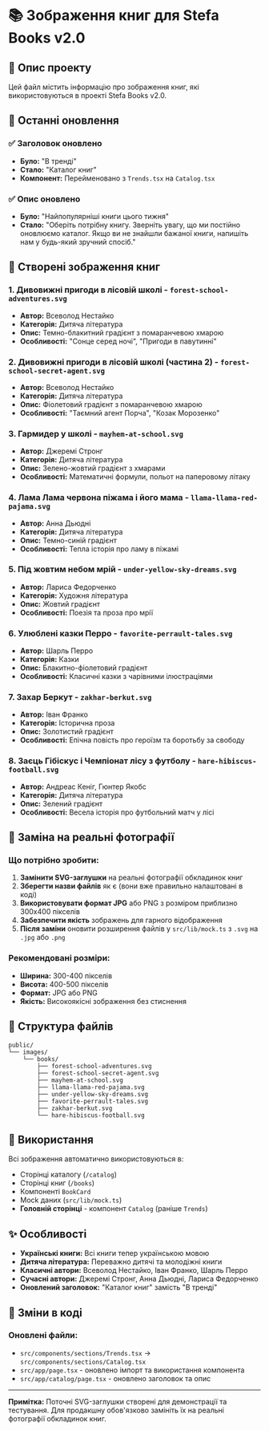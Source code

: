 # 📚 Зображення книг для Stefa Books v2.0

## 🎯 Опис проекту

Цей файл містить інформацію про зображення книг, які використовуються в проекті Stefa Books v2.0.

## 🔄 Останні оновлення

### ✅ Заголовок оновлено
- **Було:** "В тренді" 
- **Стало:** "Каталог книг"
- **Компонент:** Перейменовано з `Trends.tsx` на `Catalog.tsx`

### ✅ Опис оновлено
- **Було:** "Найпопулярніші книги цього тижня"
- **Стало:** "Оберіть потрібну книгу. Зверніть увагу, що ми постійно оновлюємо каталог. Якщо ви не знайшли бажаної книги, напишіть нам у будь-який зручний спосіб."

## 📖 Створені зображення книг

### 1. **Дивовижні пригоди в лісовій школі** - `forest-school-adventures.svg`
- **Автор:** Всеволод Нестайко
- **Категорія:** Дитяча література
- **Опис:** Темно-блакитний градієнт з помаранчевою хмарою
- **Особливості:** "Сонце серед ночі", "Пригоди в павутинні"

### 2. **Дивовижні пригоди в лісовій школі** (частина 2) - `forest-school-secret-agent.svg`
- **Автор:** Всеволод Нестайко
- **Категорія:** Дитяча література
- **Опис:** Фіолетовий градієнт з помаранчевою хмарою
- **Особливості:** "Таємний агент Порча", "Козак Морозенко"

### 3. **Гармидер у школі** - `mayhem-at-school.svg`
- **Автор:** Джеремі Стронг
- **Категорія:** Дитяча література
- **Опис:** Зелено-жовтий градієнт з хмарами
- **Особливості:** Математичні формули, польот на паперовому літаку

### 4. **Лама Лама червона піжама і його мама** - `llama-llama-red-pajama.svg`
- **Автор:** Анна Дьюдні
- **Категорія:** Дитяча література
- **Опис:** Темно-синій градієнт
- **Особливості:** Тепла історія про ламу в піжамі

### 5. **Під жовтим небом мрій** - `under-yellow-sky-dreams.svg`
- **Автор:** Лариса Федорченко
- **Категорія:** Художня література
- **Опис:** Жовтий градієнт
- **Особливості:** Поезія та проза про мрії

### 6. **Улюблені казки Перро** - `favorite-perrault-tales.svg`
- **Автор:** Шарль Перро
- **Категорія:** Казки
- **Опис:** Блакитно-фіолетовий градієнт
- **Особливості:** Класичні казки з чарівними ілюстраціями

### 7. **Захар Беркут** - `zakhar-berkut.svg`
- **Автор:** Іван Франко
- **Категорія:** Історична проза
- **Опис:** Золотистий градієнт
- **Особливості:** Епічна повість про героїзм та боротьбу за свободу

### 8. **Заєць Гібіскус і Чемпіонат лісу з футболу** - `hare-hibiscus-football.svg`
- **Автор:** Андреас Кеніг, Гюнтер Якобс
- **Категорія:** Дитяча література
- **Опис:** Зелений градієнт
- **Особливості:** Весела історія про футбольний матч у лісі

## 🔄 Заміна на реальні фотографії

### Що потрібно зробити:

1. **Замінити SVG-заглушки** на реальні фотографії обкладинок книг
2. **Зберегти назви файлів** як є (вони вже правильно налаштовані в коді)
3. **Використовувати формат JPG** або PNG з розміром приблизно 300x400 пікселів
4. **Забезпечити якість** зображень для гарного відображення
5. **Після заміни** оновити розширення файлів у `src/lib/mock.ts` з `.svg` на `.jpg` або `.png`

### Рекомендовані розміри:
- **Ширина:** 300-400 пікселів
- **Висота:** 400-500 пікселів
- **Формат:** JPG або PNG
- **Якість:** Високоякісні зображення без стиснення

## 📁 Структура файлів

```
public/
└── images/
    └── books/
        ├── forest-school-adventures.svg
        ├── forest-school-secret-agent.svg
        ├── mayhem-at-school.svg
        ├── llama-llama-red-pajama.svg
        ├── under-yellow-sky-dreams.svg
        ├── favorite-perrault-tales.svg
        ├── zakhar-berkut.svg
        └── hare-hibiscus-football.svg
```

## 🚀 Використання

Всі зображення автоматично використовуються в:
- Сторінці каталогу (`/catalog`)
- Сторінці книг (`/books`)
- Компоненті `BookCard`
- Mock даних (`src/lib/mock.ts`)
- **Головній сторінці** - компонент `Catalog` (раніше `Trends`)

## ✨ Особливості

- **Українські книги:** Всі книги тепер українською мовою
- **Дитяча література:** Переважно дитячі та молодіжні книги
- **Класичні автори:** Всеволод Нестайко, Іван Франко, Шарль Перро
- **Сучасні автори:** Джеремі Стронг, Анна Дьюдні, Лариса Федорченко
- **Оновлений заголовок:** "Каталог книг" замість "В тренді"

## 📝 Зміни в коді

### Оновлені файли:
- `src/components/sections/Trends.tsx` → `src/components/sections/Catalog.tsx`
- `src/app/page.tsx` - оновлено імпорт та використання компонента
- `src/app/catalog/page.tsx` - оновлено заголовок та опис

---

**Примітка:** Поточні SVG-заглушки створені для демонстрації та тестування. Для продакшну обов'язково замініть їх на реальні фотографії обкладинок книг.
